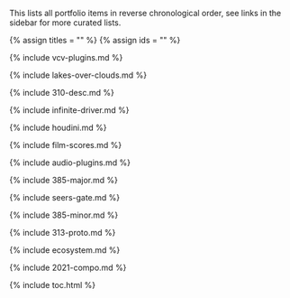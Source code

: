 This lists all portfolio items in reverse chronological order, see links in the sidebar for more curated lists.

{% assign titles = "" %}
{% assign ids = "" %}

{% include vcv-plugins.md %}

{% include lakes-over-clouds.md %}

{% include 310-desc.md %}

{% include infinite-driver.md %}

{% include houdini.md %}

{% include film-scores.md %}

{% include audio-plugins.md %}

{% include 385-major.md %}

{% include seers-gate.md %}

{% include 385-minor.md %}

{% include 313-proto.md %}

{% include ecosystem.md %}

{% include 2021-compo.md %}

{% include toc.html %}
